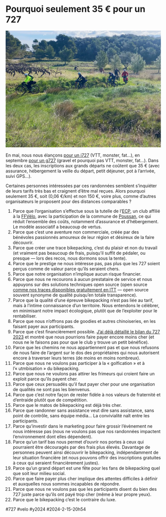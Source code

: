 # Pourquoi seulement 35 € pour un 727

![i727 2022](_i/IMG_6473.webp)

En mai, nous nous élançons [pour un i727](https://727bikepacking.fr/727-Grand-Depart/) (VTT, monster, fat…), en septembre [pour un g727](https://727bikepacking.fr/g727-Grand-Depart/) (gravel et pourquoi pas VTT, monster, fat…). Dans les deux cas, les inscriptions aux grands départs ne coûtent que 35 € (avec assurance, hébergement la veille du départ, petit déjeuner, pot à l’arrivée, suivi GPS…).

Certaines personnes intéressées par ces randonnées semblent s’inquiéter de leurs tarifs très bas et craignent d’être mal reçues. Alors pourquoi seulement 35 €, soit (0,06 €/km) et non 150 €, voire plus, comme d’autres organisateurs le proposent pour des distances comparables ?

1. Parce que l’organisation s’effectue sous la tutelle de l’[ECP](https://www.facebook.com/profile.php?id=100063893714067), un club affilié à la [FFVélo](https://ffvelo.fr/), avec la participation de la commune de [Poussan](https://www.ville-poussan.fr/), ce qui réduit l’ensemble des coûts, notamment d’assurance et d’hébergement. Le modèle associatif a beaucoup de vertus.
2. Parce que c’est une aventure non commerciale, créée par des bénévoles passionnés amoureux de leur région et désireux de la faire découvrir.
3. Parce que créer une trace bikepacking, c’est du plaisir et non du travail (et vraiment pas beaucoup de frais, puisqu’il suffit de pédaler, ou presque — lors des recos, nous dormons sous la tente).
4. Parce que le prestige ne nous intéresse pas, pas plus que les 727 soient perçus comme de valeur parce qu’ils seraient chers.
5. Parce que notre organisation n’implique aucun risque financier.
6. Parce que nous ne recourons à aucun prestataire de service et nous appuyons sur des solutions techniques open source (open source [comme nos traces disponibles gratuitement en ITT](https://727bikepacking.fr/) — open source souvent synonyme de qualité puisqu’en totale transparence).
7. Parce que la qualité d’une épreuve bikepacking n’est pas liée au tarif, mais à l’intime connaissance d’un territoire. Nous entendons le célébrer, en minimisant notre impact écologique, plutôt que de l’exploiter pour le rentabiliser.
8. Parce que nous n’offrons pas de goodies et autres chinoiseries, en les faisant payer aux participants.
9. Parce que c’est financièrement possible. [J’ai déjà détaillé le bilan du 727 2023](../../2023/5/pour-la-transparence-des-tarifs-des-epreuves-bikepacking.md) et montré que nous pourrions faire payer encore moins cher (et nous ne le faisons pas pour que le club y trouve un petit bénéfice).
10. Parce que les chemins ne nous appartiennent pas et que nous refusons de nous faire de l’argent sur le dos des propriétaires qui nous autorisent encore à traverser leurs terres (de moins en moins nombreux).
11. Parce que nous ne voulons pas participer à la « golfication » et à l’« utmbisation » du bikepacking.
12. Parce que nous ne voulons pas attirer les frimeurs qui croient faire un exploit parce qu’ils payent cher.
13. Parce que ceux persuadés qu’il faut payer cher pour une organisation de qualités ne sont pas les bienvenus.
14. Parce que c’est notre façon de rester fidèle à nos valeurs de fraternité et d’entraide plutôt que de compétition.
15. Parce que le matos de bikepacking est déjà très cher.
16. Parce que randonner sans assistance veut dire sans assistance, sans point de contrôle, sans équipe média… La convivialité naît entre les participants.
17. Parce qu’investir dans le marketing pour faire grossir l’évènement ne nous intéresse pas (nous ne voulons pas que nos randonnées impactent l’environnement dont elles dépendent).
18. Parce qu’un tarif bas nous permet d’ouvrir nos portes à ceux qui pourraient être découragés par des frais plus élevés. Davantage de personnes peuvent ainsi découvrir le bikepacking, indépendamment de leur situation financière (et nous pouvons offrir des inscriptions gratuites à ceux qui seraient financièrement justes).
19. Parce qu’un grand départ est une fête pour les fans de bikepacking quel que soit leur milieu social.
20. Parce que faire payer plus cher implique des attentes difficiles à définir et auxquelles nous sommes incapables de répondre.
21. Parce que nous ne voulons pas que les participants disent du bien des 727 juste parce qu’ils ont payé trop cher (même à leur propre yeux).
22. Parce que le bikepacking c’est le contraire du luxe.

#727 #velo #y2024 #2024-2-15-20h54
